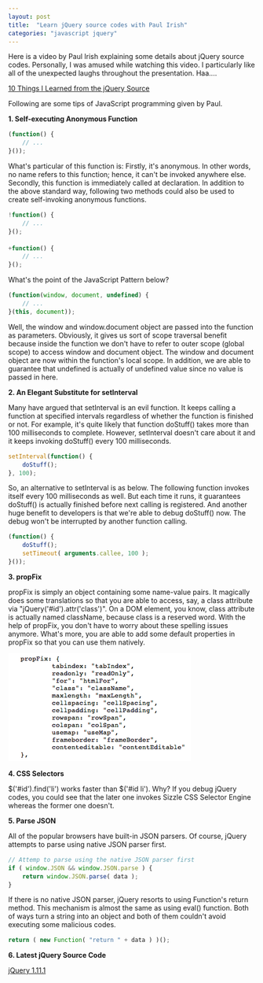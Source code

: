 ```yaml
---
layout: post
title:  "Learn jQuery source codes with Paul Irish"
categories: "javascript jquery"
---
```


Here is a video by Paul Irish explaining some details about jQuery source codes. Personally, I was amused while watching this video. I particularly like all of the unexpected laughs throughout the presentation. Haa....

[10 Things I Learned from the jQuery Source](http://www.paulirish.com/2010/10-things-i-learned-from-the-jquery-source/)

Following are some tips of JavaScript programming given by Paul.

**1. Self-executing Anonymous Function**

```javascript
(function() {
    // ...
}());
```

What's particular of this function is: Firstly, it's anonymous. In other words, no name refers to this function; hence, it can't be invoked anywhere else. Secondly, this function is immediately called at declaration. In addition to the above standard way, following two methods could also be used to create self-invoking anonymous functions.

```javascript
!function() {
    // ...
}();

+function() {
    // ...
}();
```

What's the point of the JavaScript Pattern below?

```javascript
(function(window, document, undefined) {
    // ...
}(this, document));
```

Well, the window and window.document object are passed into the function as parameters. Obviously, it gives us sort of scope traversal benefit because inside the function we don't have to refer to outer scope (global scope) to access window and document object. The window and document object are now within the function's local scope. In addition, we are able to guarantee that undefined is actually of undefined value since no value is passed in here.

**2. An Elegant Substitute for setInterval**

Many have argued that setInterval is an evil function. It keeps calling a function at specified intervals regardless of whether the function is finished or not. For example, it's quite likely that function doStuff() takes more than 100 milliseconds to complete. However, setInterval doesn't care about it and it keeps invoking doStuff() every 100 milliseconds.

```javascript
setInterval(function() {
    doStuff();
}, 100);
```

So, an alternative to setInterval is as below. The following function invokes itself every 100 milliseconds as well. But each time it runs, it guarantees doStuff() is actually finished before next calling is registered. And another huge benefit to developers is that we're able to debug doStuff() now. The debug won't be interrupted by another function calling.

```javascript
(function() {
    doStuff();
    setTimeout( arguments.callee, 100 );
}());
```

**3. propFix**

propFix is simply an object containing some name-value pairs. It magically does some translations so that you are able to access, say, a class attribute via "jQuery('#id').attr('class')". On a DOM element, you know, class attribute is actually named className, because class is a reserved word. With the help of propFix, you don't have to worry about these spelling issues anymore. What's more, you are able to add some default properties in propFix so that you can use them natively.

![propFix](/assets/2012-03-02-variable-propfix.png "propFix")

**4. CSS Selectors**

$('#id').find('li') works faster than $('#id li'). Why? If you debug jQuery codes, you could see that the later one invokes Sizzle CSS Selector Engine whereas the former one doesn't.

**5. Parse JSON**

All of the popular browsers have built-in JSON parsers. Of course, jQuery attempts to parse using native JSON parser first.

```javascript
// Attemp to parse using the native JSON parser first
if ( window.JSON && window.JSON.parse ) {
    return window.JSON.parse( data );
}
```

If there is no native JSON parser, jQuery resorts to using Function's return method. This mechanism is almost the same as using eval() function. Both of ways turn a string into an object and both of them couldn't avoid executing some malicious codes.

```javascript
return ( new Function( "return " + data ) )();
```

**6. Latest jQuery Source Code**

[jQuery 1.11.1](http://bit.ly/jqsource)